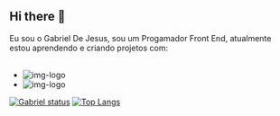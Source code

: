 ## Hi there 👋

Eu sou o Gabriel De Jesus, sou um Progamador Front End, atualmente estou aprendendo e criando projetos com:
<br>
<br>
 - <img src="https://img.shields.io/badge/HTML5-E34F26?style=for-the-badge&logo=html5&logoColor=white" alt="img-logo" />
 - <img src="https://img.shields.io/badge/CSS3-1572B6?style=for-the-badge&logo=css3&logoColor=white" alt="img-logo" />


 
 [![Gabriel status](https://github-readme-stats.vercel.app/api?username=gabrieljesus18)](https://github.com/anuraghazra/github-readme-stats)  [![Top Langs](https://github-readme-stats.vercel.app/api/top-langs/?username=gabrieljesus18)](https://github.com/anuraghazra/github-readme-stats)
